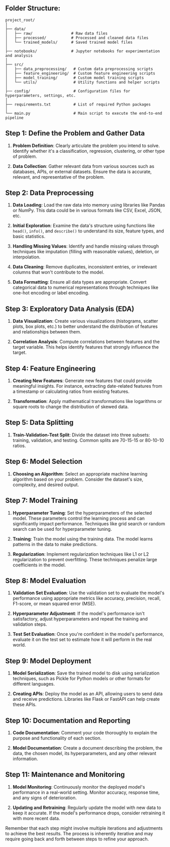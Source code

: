 ## Folder Structure:

```
project_root/
│
├── data/
│   ├── raw/                 # Raw data files
│   ├── processed/           # Processed and cleaned data files
│   └── trained_models/      # Saved trained model files
│
├── notebooks/               # Jupyter notebooks for experimentation and analysis
│
├── src/
│   ├── data_preprocessing/   # Custom data preprocessing scripts
│   ├── feature_engineering/  # Custom feature engineering scripts
│   ├── model_training/       # Custom model training scripts
│   └── utils/                # Utility functions and helper scripts
│
├── config/                   # Configuration files for hyperparameters, settings, etc.
│
├── requirements.txt          # List of required Python packages
│
└── main.py                   # Main script to execute the end-to-end pipeline
```

## Step 1: Define the Problem and Gather Data

1. **Problem Definition**: Clearly articulate the problem you intend to solve. Identify whether it's a classification, regression, clustering, or other type of problem.

2. **Data Collection**: Gather relevant data from various sources such as databases, APIs, or external datasets. Ensure the data is accurate, relevant, and representative of the problem.

## Step 2: Data Preprocessing

1. **Data Loading**: Load the raw data into memory using libraries like Pandas or NumPy. This data could be in various formats like CSV, Excel, JSON, etc.

2. **Initial Exploration**: Examine the data's structure using functions like `head()`, `info()`, and `describe()` to understand its size, feature types, and basic statistics.

3. **Handling Missing Values**: Identify and handle missing values through techniques like imputation (filling with reasonable values), deletion, or interpolation.

4. **Data Cleaning**: Remove duplicates, inconsistent entries, or irrelevant columns that won't contribute to the model.

5. **Data Formatting**: Ensure all data types are appropriate. Convert categorical data to numerical representations through techniques like one-hot encoding or label encoding.

## Step 3: Exploratory Data Analysis (EDA)

1. **Data Visualization**: Create various visualizations (histograms, scatter plots, box plots, etc.) to better understand the distribution of features and relationships between them.

2. **Correlation Analysis**: Compute correlations between features and the target variable. This helps identify features that strongly influence the target.

## Step 4: Feature Engineering

1. **Creating New Features**: Generate new features that could provide meaningful insights. For instance, extracting date-related features from a timestamp or calculating ratios from existing features.

2. **Transformation**: Apply mathematical transformations like logarithms or square roots to change the distribution of skewed data.

## Step 5: Data Splitting

1. **Train-Validation-Test Split**: Divide the dataset into three subsets: training, validation, and testing. Common splits are 70-15-15 or 80-10-10 ratios.

## Step 6: Model Selection

1. **Choosing an Algorithm**: Select an appropriate machine learning algorithm based on your problem. Consider the dataset's size, complexity, and desired output.

## Step 7: Model Training

1. **Hyperparameter Tuning**: Set the hyperparameters of the selected model. These parameters control the learning process and can significantly impact performance. Techniques like grid search or random search can be used for hyperparameter tuning.

2. **Training**: Train the model using the training data. The model learns patterns in the data to make predictions.

3. **Regularization**: Implement regularization techniques like L1 or L2 regularization to prevent overfitting. These techniques penalize large coefficients in the model.

## Step 8: Model Evaluation

1. **Validation Set Evaluation**: Use the validation set to evaluate the model's performance using appropriate metrics like accuracy, precision, recall, F1-score, or mean squared error (MSE).

2. **Hyperparameter Adjustment**: If the model's performance isn't satisfactory, adjust hyperparameters and repeat the training and validation steps.

3. **Test Set Evaluation**: Once you're confident in the model's performance, evaluate it on the test set to estimate how it will perform in the real world.

## Step 9: Model Deployment

1. **Model Serialization**: Save the trained model to disk using serialization techniques, such as Pickle for Python models or other formats for different languages.

2. **Creating APIs**: Deploy the model as an API, allowing users to send data and receive predictions. Libraries like Flask or FastAPI can help create these APIs.

## Step 10: Documentation and Reporting

1. **Code Documentation**: Comment your code thoroughly to explain the purpose and functionality of each section.

2. **Model Documentation**: Create a document describing the problem, the data, the chosen model, its hyperparameters, and any other relevant information.

## Step 11: Maintenance and Monitoring

1. **Model Monitoring**: Continuously monitor the deployed model's performance in a real-world setting. Monitor accuracy, response time, and any signs of deterioration.

2. **Updating and Retraining**: Regularly update the model with new data to keep it accurate. If the model's performance drops, consider retraining it with more recent data.

Remember that each step might involve multiple iterations and adjustments to achieve the best results. The process is inherently iterative and may require going back and forth between steps to refine your approach.